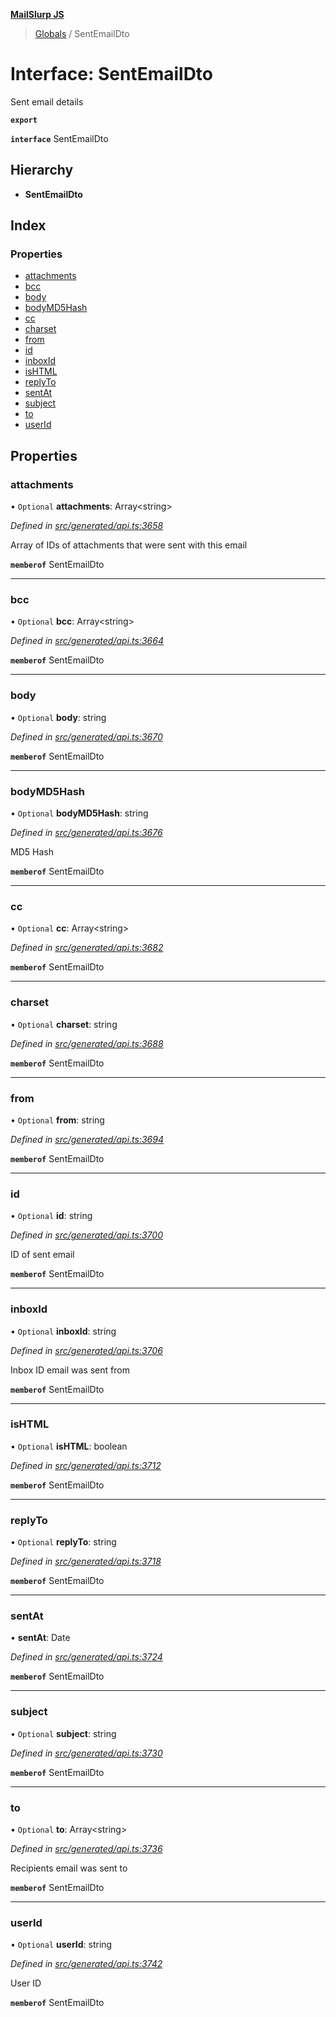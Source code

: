 **[MailSlurp JS](../README.md)**

> [Globals](../README.md) / SentEmailDto

# Interface: SentEmailDto

Sent email details

**`export`** 

**`interface`** SentEmailDto

## Hierarchy

* **SentEmailDto**

## Index

### Properties

* [attachments](sentemaildto.md#attachments)
* [bcc](sentemaildto.md#bcc)
* [body](sentemaildto.md#body)
* [bodyMD5Hash](sentemaildto.md#bodymd5hash)
* [cc](sentemaildto.md#cc)
* [charset](sentemaildto.md#charset)
* [from](sentemaildto.md#from)
* [id](sentemaildto.md#id)
* [inboxId](sentemaildto.md#inboxid)
* [isHTML](sentemaildto.md#ishtml)
* [replyTo](sentemaildto.md#replyto)
* [sentAt](sentemaildto.md#sentat)
* [subject](sentemaildto.md#subject)
* [to](sentemaildto.md#to)
* [userId](sentemaildto.md#userid)

## Properties

### attachments

• `Optional` **attachments**: Array\<string>

*Defined in [src/generated/api.ts:3658](https://github.com/mailslurp/mailslurp-client/blob/aab6cee/src/generated/api.ts#L3658)*

Array of IDs of attachments that were sent with this email

**`memberof`** SentEmailDto

___

### bcc

• `Optional` **bcc**: Array\<string>

*Defined in [src/generated/api.ts:3664](https://github.com/mailslurp/mailslurp-client/blob/aab6cee/src/generated/api.ts#L3664)*

**`memberof`** SentEmailDto

___

### body

• `Optional` **body**: string

*Defined in [src/generated/api.ts:3670](https://github.com/mailslurp/mailslurp-client/blob/aab6cee/src/generated/api.ts#L3670)*

**`memberof`** SentEmailDto

___

### bodyMD5Hash

• `Optional` **bodyMD5Hash**: string

*Defined in [src/generated/api.ts:3676](https://github.com/mailslurp/mailslurp-client/blob/aab6cee/src/generated/api.ts#L3676)*

MD5 Hash

**`memberof`** SentEmailDto

___

### cc

• `Optional` **cc**: Array\<string>

*Defined in [src/generated/api.ts:3682](https://github.com/mailslurp/mailslurp-client/blob/aab6cee/src/generated/api.ts#L3682)*

**`memberof`** SentEmailDto

___

### charset

• `Optional` **charset**: string

*Defined in [src/generated/api.ts:3688](https://github.com/mailslurp/mailslurp-client/blob/aab6cee/src/generated/api.ts#L3688)*

**`memberof`** SentEmailDto

___

### from

• `Optional` **from**: string

*Defined in [src/generated/api.ts:3694](https://github.com/mailslurp/mailslurp-client/blob/aab6cee/src/generated/api.ts#L3694)*

**`memberof`** SentEmailDto

___

### id

• `Optional` **id**: string

*Defined in [src/generated/api.ts:3700](https://github.com/mailslurp/mailslurp-client/blob/aab6cee/src/generated/api.ts#L3700)*

ID of sent email

**`memberof`** SentEmailDto

___

### inboxId

• `Optional` **inboxId**: string

*Defined in [src/generated/api.ts:3706](https://github.com/mailslurp/mailslurp-client/blob/aab6cee/src/generated/api.ts#L3706)*

Inbox ID email was sent from

**`memberof`** SentEmailDto

___

### isHTML

• `Optional` **isHTML**: boolean

*Defined in [src/generated/api.ts:3712](https://github.com/mailslurp/mailslurp-client/blob/aab6cee/src/generated/api.ts#L3712)*

**`memberof`** SentEmailDto

___

### replyTo

• `Optional` **replyTo**: string

*Defined in [src/generated/api.ts:3718](https://github.com/mailslurp/mailslurp-client/blob/aab6cee/src/generated/api.ts#L3718)*

**`memberof`** SentEmailDto

___

### sentAt

•  **sentAt**: Date

*Defined in [src/generated/api.ts:3724](https://github.com/mailslurp/mailslurp-client/blob/aab6cee/src/generated/api.ts#L3724)*

**`memberof`** SentEmailDto

___

### subject

• `Optional` **subject**: string

*Defined in [src/generated/api.ts:3730](https://github.com/mailslurp/mailslurp-client/blob/aab6cee/src/generated/api.ts#L3730)*

**`memberof`** SentEmailDto

___

### to

• `Optional` **to**: Array\<string>

*Defined in [src/generated/api.ts:3736](https://github.com/mailslurp/mailslurp-client/blob/aab6cee/src/generated/api.ts#L3736)*

Recipients email was sent to

**`memberof`** SentEmailDto

___

### userId

• `Optional` **userId**: string

*Defined in [src/generated/api.ts:3742](https://github.com/mailslurp/mailslurp-client/blob/aab6cee/src/generated/api.ts#L3742)*

User ID

**`memberof`** SentEmailDto

